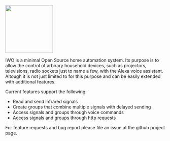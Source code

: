 <img width=150 src="https://rawgithub.com/benjaminwingert/iwo/master/media/icon.svg">

IWO is a minimal Open Source home automation system. Its purpose is to allow the control of arbirary household devices, such as projectors, televisions, radio sockets just to name a few, with the Alexa voice assistant. Altough it is not just limited to for this purpose and can be easily extended with additional features.

Current features support the following:
- Read and send infrared signals
- Create groups that combine multiple signals with delayed sending
- Access signals and groups through voice commands
- Access signals and groups through http requests

For feature requests and bug report please file an issue at the github project page.
